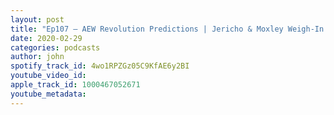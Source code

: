 ```yaml
---
layout: post
title: "Ep107 – AEW Revolution Predictions | Jericho & Moxley Weigh-In | Charlotte vs. Belair on NXT | Listeners Q’s"
date: 2020-02-29
categories: podcasts
author: john
spotify_track_id: 4wo1RPZGz05C9KfAE6y2BI
youtube_video_id: 
apple_track_id: 1000467052671
youtube_metadata: 
---
```

